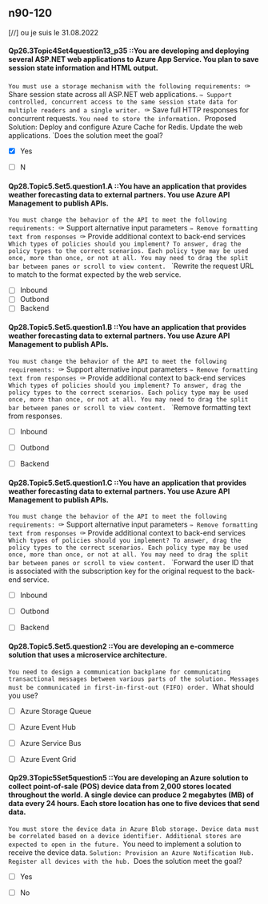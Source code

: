 ##   n90-120


[//] ou je suis le 31.08.2022









#### Qp26.3Topic4Set4question13_p35 ::You are developing and deploying several ASP.NET web applications to Azure App Service. You plan to save session state information and HTML output.
`You must use a storage mechanism with the following requirements:
`✑ Share session state across all ASP.NET web applications.
`✑ Support controlled, concurrent access to the same session state data for multiple readers and a single writer.
`✑ Save full HTTP responses for concurrent requests.
`You need to store the information.
`Proposed Solution: Deploy and configure Azure Cache for Redis. Update the web applications.
`Does the solution meet the goal?


- [x] Yes
- [ ] N










































































#### Qp28.Topic5.Set5.question1.A ::You have an application that provides weather forecasting data to external partners. You use Azure API Management to publish APIs.
`You must change the behavior of the API to meet the following requirements:
`✑ Support alternative input parameters
`✑ Remove formatting text from responses
`✑ Provide additional context to back-end services
`Which types of policies should you implement? To answer, drag the policy types to the correct scenarios. Each policy type may be used once, more than once, or not at all. You may need to drag the split bar between panes or scroll to view content.
`
`Rewrite the request URL to match to the format expected by the web service.

- [ ] Inbound
- [ ] Outbond
- [ ] Backend

#### Qp28.Topic5.Set5.question1.B ::You have an application that provides weather forecasting data to external partners. You use Azure API Management to publish APIs.
`You must change the behavior of the API to meet the following requirements:
`✑ Support alternative input parameters
`✑ Remove formatting text from responses
`✑ Provide additional context to back-end services
`Which types of policies should you implement? To answer, drag the policy types to the correct scenarios. Each policy type may be used once, more than once, or not at all. You may need to drag the split bar between panes or scroll to view content.
`
`Remove formatting text from responses.

- [ ] Inbound
- [ ] Outbond
- [ ] Backend


#### Qp28.Topic5.Set5.question1.C ::You have an application that provides weather forecasting data to external partners. You use Azure API Management to publish APIs.
`You must change the behavior of the API to meet the following requirements:
`✑ Support alternative input parameters
`✑ Remove formatting text from responses
`✑ Provide additional context to back-end services
`Which types of policies should you implement? To answer, drag the policy types to the correct scenarios. Each policy type may be used once, more than once, or not at all. You may need to drag the split bar between panes or scroll to view content.
`
`Forward the user ID that is associated with the subscription key for the original request to the back-end service.

- [ ] Inbound
- [ ] Outbond
- [ ] Backend


#### Qp28.Topic5.Set5.question2 ::You are developing an e-commerce solution that uses a microservice architecture.
`You need to design a communication backplane for communicating transactional messages between various parts of the solution. Messages must be communicated in first-in-first-out (FIFO) order.
`What should you use?

- [ ] Azure Storage Queue
- [ ] Azure Event Hub
- [ ] Azure Service Bus
- [ ] Azure Event Grid



#### Qp29.3Topic5Set5question5 ::You are developing an Azure solution to collect point-of-sale (POS) device data from 2,000 stores located throughout the world. A single device can produce 2 megabytes (MB) of data every 24 hours. Each store location has one to five devices that send data.
`You must store the device data in Azure Blob storage. Device data must be correlated based on a device identifier. Additional stores are expected to open in the future.
`You need to implement a solution to receive the device data.
`Solution: Provision an Azure Notification Hub. Register all devices with the hub.
`Does the solution meet the goal?

- [ ] Yes
- [ ] No

































